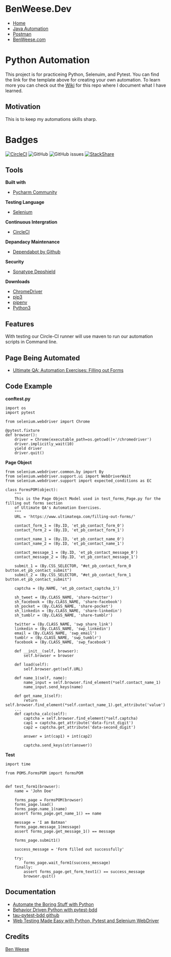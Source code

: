 # BenWeese.Dev
- [Home](https://benweese.dev)
- [Java Automation](https://benweese.dev/Java_Automation/)
- [Postman](https://benweese.dev/Postman/)
- [BenWeese.com](https://benweese.com)

# Python Automation
This project is for practiceing Python, Selenuim, and Pytest. You can find the link for the template above for creating your own automation. To learn more you can check out the [Wiki](https://github.com/benweese/Python-Automation/wiki) for this repo where I document what I have learned. 

## Motivation
This is to keep my automations skills sharp.

# Badges
[![CircleCI](https://circleci.com/gh/benweese/Python-Automation/tree/master.svg?style=shield)](https://circleci.com/gh/benweese/Python-Automation/tree/master) ![GitHub](https://img.shields.io/github/license/benweese/Python-Automation.svg)  ![GitHub issues](https://img.shields.io/github/issues-raw/benweese/Python-Automation.svg) [![StackShare](http://img.shields.io/badge/tech-stack-0690fa.svg?style=flat)](https://stackshare.io/benweese/python-automation)

## Tools
<b>Built with</b>
- [Pycharm Community](https://www.jetbrains.com/pycharm/)

<b>Testing Language</b>
- [Selenium](https://www.seleniumhq.org/)

<b>Continuous Intergration</b>
- [CircleCI](https://circleci.com/)

<b>Depandacy Maintenance </b>
- [Dependabot by Github](https://dependabot.com/)

<b>Security</b>
- [Sonatype Depshield](https://www.sonatype.com/depshield)

<b>Downloads</b>
- [ChromeDriver](https://sites.google.com/a/chromium.org/chromedriver/downloads)
- [pip3](https://pip.pypa.io/en/stable/)
- [pipenv](https://docs.pipenv.org/en/latest/)
- [Python3](https://www.python.org/download/releases/3.0/)


## Features
With testing our Circle-CI runner will use maven to run our automation scripts in Command line.

## Page Being Automated
- [Ultimate QA: Automation Exercises: Filling out Forms](https://www.ultimateqa.com/filling-out-forms/)

## Code Example

<b>conftest.py</b>
```
import os
import pytest

from selenium.webdriver import Chrome

@pytest.fixture
def browser():
    driver = Chrome(executable_path=os.getcwd()+'/chromedriver')
    driver.implicitly_wait(10)
    yield driver
    driver.quit()
```

<b>Page Object</b>
```
from selenium.webdriver.common.by import By
from selenium.webdriver.support.ui import WebDriverWait
from selenium.webdriver.support import expected_conditions as EC

class FormsPOM(object):
    """
    This is the Page Object Model used in test_forms_Page.py for the filling out forms section
    of Ultimate QA's Automation Exercises.
    """
    URL = 'https://www.ultimateqa.com/filling-out-forms/'

    contact_form_1 = (By.ID, 'et_pb_contact_form_0')
    contact_form_2 = (By.ID, 'et_pb_contact_form_1')

    contact_name_1 = (By.ID, 'et_pb_contact_name_0')
    contact_name_2 = (By.ID, 'et_pb_contact_name_1')

    contact_message_1 = (By.ID, 'et_pb_contact_message_0')
    contact_message_2 = (By.ID, 'et_pb_contact_message_1')

    submit_1 = (By.CSS_SELECTOR, "#et_pb_contact_form_0 button.et_pb_contact_submit")
    submit_2 = (By.CSS_SELECTOR, "#et_pb_contact_form_1 button.et_pb_contact_submit")

    captcha = (By.NAME, 'et_pb_contact_captcha_1')

    sh_tweet = (By.CLASS_NAME, 'share-twitter')
    sh_facebook = (By.CLASS_NAME, 'share-facebook')
    sh_pocket = (By.CLASS_NAME, 'share-pocket')
    sh_linkedin = (By.CLASS_NAME, 'share-linkedin')
    sh_tumblr = (By.CLASS_NAME, 'share-tumblr')

    twitter = (By.CLASS_NAME, 'swp_share_link')
    linkedin = (By.CLASS_NAME, 'swp_linkedin')
    email = (By.CLASS_NAME, 'swp_email')
    tumblr = (By.CLASS_NAME, 'swp_tumblr')
    facebook = (By.CLASS_NAME, 'swp_facebook')

    def __init__(self, browser):
        self.browser = browser

    def load(self):
        self.browser.get(self.URL)

    def name_1(self, name):
        name_input = self.browser.find_element(*self.contact_name_1)
        name_input.send_keys(name)

    def get_name_1(self):
        return self.browser.find_element(*self.contact_name_1).get_attribute('value')
    ...
    def captcha_calc(self):
        captcha = self.browser.find_element(*self.captcha)
        cap1 = captcha.get_attribute('data-first_digit')
        cap2 = captcha.get_attribute('data-second_digit')

        answer = int(cap1) + int(cap2)

        captcha.send_keys(str(answer))
```
  
<b>Test</b>
```
import time

from POMS.FormsPOM import formsPOM


def test_form1(browser):
    name = 'John Doe'

    forms_page = FormsPOM(browser)
    forms_page.load()
    forms_page.name_1(name)
    assert forms_page.get_name_1() == name

    message = 'I am Batman'
    forms_page.message_1(message)
    assert forms_page.get_message_1() == message

    forms_page.submit1()

    success_message = 'Form filled out successfully'

    try:
        forms_page.wait_form1(success_message)
    finally:
        assert forms_page.get_form_text1() == success_message
        browser.quit()
```

## Documentation
- [Automate the Boring Stuff with Python](https://automatetheboringstuff.com/chapter11/)
- [Behavior Driven Python with pytest-bdd](https://testautomationu.applitools.com/behavior-driven-python-with-pytest-bdd/)
- [tau-pytest-bdd github](https://github.com/AndyLPK247/tau-pytest-bdd)
- [Web	Testing Made Easy with Python, Pytest and Selenium WebDriver](https://blog.testproject.io/2019/07/16/open-source-test-automation-python-pytest-selenium-webdriver/)

## Credits
[Ben Weese](https://benweese.dev)
